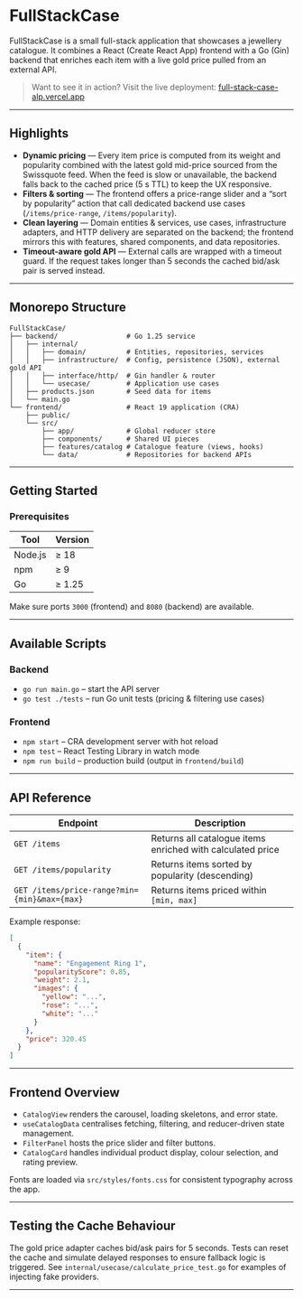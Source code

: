 # FullStackCase

FullStackCase is a small full-stack application that showcases a jewellery catalogue. It combines a React (Create React App) frontend with a Go (Gin) backend that enriches each item with a live gold price pulled from an external API.

> Want to see it in action? Visit the live deployment: [full-stack-case-alp.vercel.app](https://full-stack-case-alp.vercel.app)

---

## Highlights

- **Dynamic pricing** — Every item price is computed from its weight and popularity combined with the latest gold mid-price sourced from the Swissquote feed. When the feed is slow or unavailable, the backend falls back to the cached price (5 s TTL) to keep the UX responsive.
- **Filters & sorting** — The frontend offers a price-range slider and a “sort by popularity” action that call dedicated backend use cases (`/items/price-range`, `/items/popularity`).
- **Clean layering** — Domain entities & services, use cases, infrastructure adapters, and HTTP delivery are separated on the backend; the frontend mirrors this with features, shared components, and data repositories.
- **Timeout-aware gold API** — External calls are wrapped with a timeout guard. If the request takes longer than 5 seconds the cached bid/ask pair is served instead.

---

## Monorepo Structure

```
FullStackCase/
├── backend/                 # Go 1.25 service
│   ├── internal/
│   │   ├── domain/          # Entities, repositories, services
│   │   ├── infrastructure/  # Config, persistence (JSON), external gold API
│   │   ├── interface/http/  # Gin handler & router
│   │   └── usecase/         # Application use cases
│   ├── products.json        # Seed data for items
│   └── main.go
└── frontend/                # React 19 application (CRA)
    ├── public/
    └── src/
        ├── app/             # Global reducer store
        ├── components/      # Shared UI pieces
        ├── features/catalog # Catalogue feature (views, hooks)
        └── data/            # Repositories for backend APIs
```

---

## Getting Started

### Prerequisites

| Tool    | Version |
|---------|---------|
| Node.js | ≥ 18    |
| npm     | ≥ 9     |
| Go      | ≥ 1.25  |

Make sure ports `3000` (frontend) and `8080` (backend) are available.



---

## Available Scripts

### Backend

- `go run main.go` – start the API server
- `go test ./tests` – run Go unit tests (pricing & filtering use cases)

### Frontend

- `npm start` – CRA development server with hot reload
- `npm test` – React Testing Library in watch mode
- `npm run build` – production build (output in `frontend/build`)

---

## API Reference

| Endpoint | Description |
|----------|-------------|
| `GET /items` | Returns all catalogue items enriched with calculated price |
| `GET /items/popularity` | Returns items sorted by popularity (descending) |
| `GET /items/price-range?min={min}&max={max}` | Returns items priced within `[min, max]` |

Example response:

```json
[
  {
    "item": {
      "name": "Engagement Ring 1",
      "popularityScore": 0.85,
      "weight": 2.1,
      "images": {
        "yellow": "...",
        "rose": "...",
        "white": "..."
      }
    },
    "price": 320.45
  }
]
```

---

## Frontend Overview

- `CatalogView` renders the carousel, loading skeletons, and error state.
- `useCatalogData` centralises fetching, filtering, and reducer-driven state management.
- `FilterPanel` hosts the price slider and filter buttons.
- `CatalogCard` handles individual product display, colour selection, and rating preview.

Fonts are loaded via `src/styles/fonts.css` for consistent typography across the app.

---

## Testing the Cache Behaviour

The gold price adapter caches bid/ask pairs for 5 seconds. Tests can reset the cache and simulate delayed responses to ensure fallback logic is triggered. See `internal/usecase/calculate_price_test.go` for examples of injecting fake providers.

---



